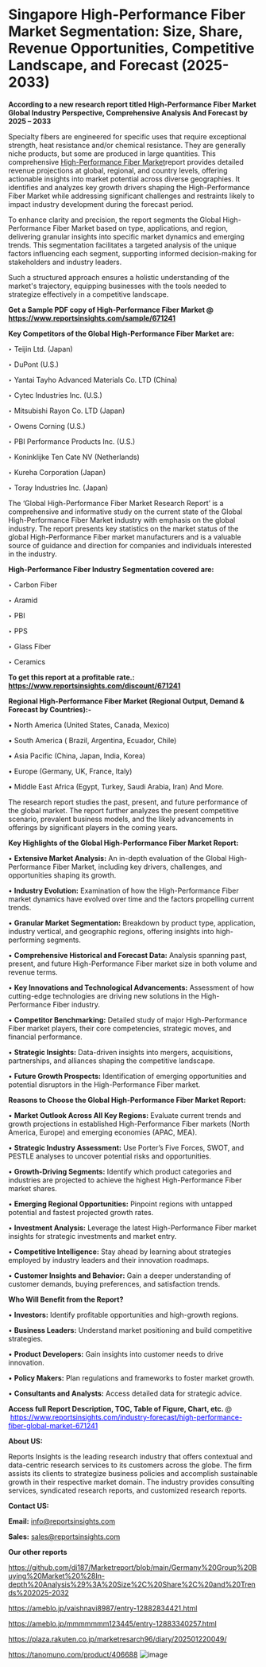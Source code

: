 # Singapore High-Performance Fiber Market Segmentation: Size, Share, Revenue Opportunities, Competitive Landscape, and Forecast (2025-2033)

<strong>According to a new research report titled High-Performance Fiber Market Global Industry Perspective, Comprehensive Analysis And Forecast by 2025 – 2033</strong>

Specialty fibers are engineered for specific uses that require exceptional strength, heat resistance and/or chemical resistance. They are generally niche products, but some are produced in large quantities. This comprehensive <a href=https://www.reportsinsights.com/sample/671241>High-Performance Fiber Market</a>report provides detailed revenue projections at global, regional, and country levels, offering actionable insights into market potential across diverse geographies. It identifies and analyzes key growth drivers shaping the High-Performance Fiber Market while addressing significant challenges and restraints likely to impact industry development during the forecast period.

To enhance clarity and precision, the report segments the Global High-Performance Fiber Market based on type, applications, and region, delivering granular insights into specific market dynamics and emerging trends. This segmentation facilitates a targeted analysis of the unique factors influencing each segment, supporting informed decision-making for stakeholders and industry leaders.

Such a structured approach ensures a holistic understanding of the market's trajectory, equipping businesses with the tools needed to strategize effectively in a competitive landscape.

<strong>Get a Sample PDF copy of High-Performance Fiber Market </strong><strong>@<a href=https://www.reportsinsights.com/sample/671241 style=color:#0000ff;> https://www.reportsinsights.com/sample/671241</a></strong></font>

<strong>Key Competitors of the Global High-Performance Fiber Market are:</strong>

‣ Teijin Ltd. (Japan)

‣ DuPont (U.S.)

‣ Yantai Tayho Advanced Materials Co. LTD (China)

‣ Cytec Industries Inc. (U.S.)

‣ Mitsubishi Rayon Co. LTD (Japan)

‣ Owens Corning (U.S.)

‣ PBI Performance Products Inc. (U.S.)

‣ Koninklijke Ten Cate NV (Netherlands)

‣ Kureha Corporation (Japan)

‣ Toray Industries Inc. (Japan)

The ‘Global High-Performance Fiber Market Research Report’ is a comprehensive and informative study on the current state of the Global High-Performance Fiber Market industry with emphasis on the global industry. The report presents key statistics on the market status of the global High-Performance Fiber market manufacturers and is a valuable source of guidance and direction for companies and individuals interested in the industry.

<strong>High-Performance Fiber Industry Segmentation covered are:</strong>

‣ Carbon Fiber

‣ Aramid

‣ PBI

‣ PPS

‣ Glass Fiber

‣ Ceramics

<strong>To get this report at a profitable rate.: <a href=https://www.reportsinsights.com/discount/671241 style=color:#0000ff;>https://www.reportsinsights.com/discount/671241</a></strong></font>

<strong>Regional High-Performance Fiber Market (Regional Output, Demand &amp; Forecast by Countries):-</strong>

• North America (United States, Canada, Mexico)

• South America ( Brazil, Argentina, Ecuador, Chile)

• Asia Pacific (China, Japan, India, Korea)

• Europe (Germany, UK, France, Italy)

• Middle East Africa (Egypt, Turkey, Saudi Arabia, Iran) And More.

The research report studies the past, present, and future performance of the global market. The report further analyzes the present competitive scenario, prevalent business models, and the likely advancements in offerings by significant players in the coming years.

<strong>Key Highlights of the Global High-Performance Fiber Market Report:</strong>

• <strong>Extensive Market Analysis:</strong> An in-depth evaluation of the Global High-Performance Fiber Market, including key drivers, challenges, and opportunities shaping its growth.

• <strong>Industry Evolution:</strong> Examination of how the High-Performance Fiber market dynamics have evolved over time and the factors propelling current trends.

• <strong>Granular Market Segmentation:</strong> Breakdown by product type, application, industry vertical, and geographic regions, offering insights into high-performing segments.

• <strong>Comprehensive Historical and Forecast Data:</strong> Analysis spanning past, present, and future High-Performance Fiber market size in both volume and revenue terms.

• <strong>Key Innovations and Technological Advancements:</strong> Assessment of how cutting-edge technologies are driving new solutions in the High-Performance Fiber industry.

• <strong>Competitor Benchmarking:</strong> Detailed study of major High-Performance Fiber market players, their core competencies, strategic moves, and financial performance.

• <strong>Strategic Insights:</strong> Data-driven insights into mergers, acquisitions, partnerships, and alliances shaping the competitive landscape.

• <strong>Future Growth Prospects:</strong> Identification of emerging opportunities and potential disruptors in the High-Performance Fiber market.

<strong>Reasons to Choose the Global High-Performance Fiber Market Report:</strong>

• <strong>Market Outlook Across All Key Regions:</strong> Evaluate current trends and growth projections in established High-Performance Fiber markets (North America, Europe) and emerging economies (APAC, MEA).

• <strong>Strategic Industry Assessment:</strong> Use Porter’s Five Forces, SWOT, and PESTLE analyses to uncover potential risks and opportunities.

• <strong>Growth-Driving Segments:</strong> Identify which product categories and industries are projected to achieve the highest High-Performance Fiber market shares.

• <strong>Emerging Regional Opportunities:</strong> Pinpoint regions with untapped potential and fastest projected growth rates.

• <strong>Investment Analysis:</strong> Leverage the latest High-Performance Fiber market insights for strategic investments and market entry.

• <strong>Competitive Intelligence:</strong> Stay ahead by learning about strategies employed by industry leaders and their innovation roadmaps.

• <strong>Customer Insights and Behavior:</strong> Gain a deeper understanding of customer demands, buying preferences, and satisfaction trends.

<strong>Who Will Benefit from the Report?</strong>

• <strong>Investors:</strong> Identify profitable opportunities and high-growth regions.

• <strong>Business Leaders:</strong> Understand market positioning and build competitive strategies.

• <strong>Product Developers:</strong> Gain insights into customer needs to drive innovation.

• <strong>Policy Makers:</strong> Plan regulations and frameworks to foster market growth.

• <strong>Consultants and Analysts:</strong> Access detailed data for strategic advice.
</ul>
<strong>Access full Report Description, TOC, Table of Figure, Chart, etc. </strong>@  <a href=https://www.reportsinsights.com/industry-forecast/high-performance-fiber-global-market-671241 style=color:#0000ff;>https://www.reportsinsights.com/industry-forecast/high-performance-fiber-global-market-671241</a></font>

<strong><strong>About US</strong>:</strong>

Reports Insights is the leading research industry that offers contextual and data-centric research services to its customers across the globe. The firm assists its clients to strategize business policies and accomplish sustainable growth in their respective market domain. The industry provides consulting services, syndicated research reports, and customized research reports.

<strong>Contact US:</strong>

<p class=""""><b>Email:</b> <a href=mailto:info@reportsinsights.com>info@reportsinsights.com</a></p>
<p class=""""><b>Sales:</b> <a href=mailto:sales@reportsinsights.com>sales@reportsinsights.com</a></p>

<strong>Our other reports</strong>

<a href=https://github.com/di187/Marketreport/blob/main/Germany%20Group%20Buying%20Market%20%28In-depth%20Analysis%29%3A%20Size%2C%20Share%2C%20and%20Trends%202025-2032>https://github.com/di187/Marketreport/blob/main/Germany%20Group%20Buying%20Market%20%28In-depth%20Analysis%29%3A%20Size%2C%20Share%2C%20and%20Trends%202025-2032</a>

<a href=https://ameblo.jp/vaishnavi8987/entry-12882834421.html>https://ameblo.jp/vaishnavi8987/entry-12882834421.html</a>

<a href=https://ameblo.jp/mmmmmmm123445/entry-12883340257.html>https://ameblo.jp/mmmmmmm123445/entry-12883340257.html</a>

<a href=https://plaza.rakuten.co.jp/marketresarch96/diary/202501220049/>https://plaza.rakuten.co.jp/marketresarch96/diary/202501220049/</a>

<a href=https://tanomuno.com/product/406688>https://tanomuno.com/product/406688</a>
![image](https://github.com/user-attachments/assets/ada23ec9-712e-4d9b-8753-b40ab5e827d9)
